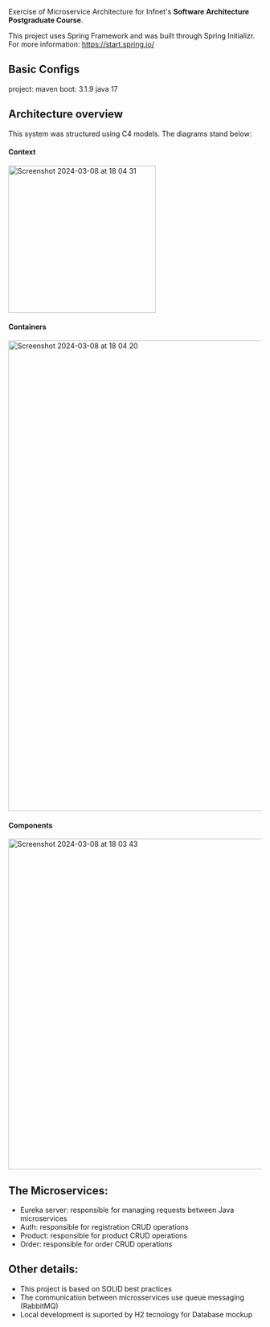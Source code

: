 Exercise of Microservice Architecture for Infnet's **Software Architecture Postgraduate Course**.

This project uses Spring Framework and was built through Spring Initializr.
For more information: https://start.spring.io/

## Basic Configs
project: maven
boot: 3.1.9
java 17

## Architecture overview
This system was structured using C4 models. The diagrams stand below:

#### Context
<img width="293" alt="Screenshot 2024-03-08 at 18 04 31" src="https://github.com/Meira-JH/microservice-ecommerce-exercise/assets/60922841/972a5733-c759-4585-8699-1dea4b75e686">

#### Containers
<img width="936" alt="Screenshot 2024-03-08 at 18 04 20" src="https://github.com/Meira-JH/microservice-ecommerce-exercise/assets/60922841/0f5aa473-9631-48d3-888a-2ed519591eec">

#### Components
<img width="658" alt="Screenshot 2024-03-08 at 18 03 43" src="https://github.com/Meira-JH/microservice-ecommerce-exercise/assets/60922841/80d8346c-ae12-489f-8952-062d9a5fdf0a">


## The Microservices:
- Eureka server: responsible for managing requests between Java microservices
- Auth: responsible for registration CRUD operations
- Product: responsible for product CRUD operations
- Order: responsible for order CRUD operations

## Other details:
- This project is based on SOLID best practices
- The communication between microsservices use queue messaging (RabbitMQ)
- Local development is suported by H2 tecnology for Database mockup
